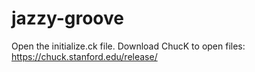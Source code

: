 # jazzy-groove
Open the initialize.ck file. Download ChucK to open files: https://chuck.stanford.edu/release/
